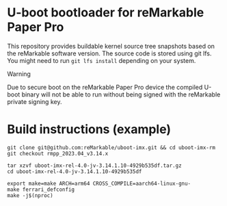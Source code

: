 # U-boot bootloader for reMarkable Paper Pro

This repository provides buildable kernel source tree snapshots based on the reMarkable software version.
The source code is stored using git lfs. You might need to run `git lfs install` depending on your system.

> [!WARNING]
> Due to secure boot on the reMarkable Paper Pro device the compiled U-boot binary will not be able to run
> without being signed with the reMarkable private signing key.

# Build instructions (example)
```shell
git clone git@github.com:reMarkable/uboot-imx.git && cd uboot-imx-rm
git checkout rmpp_2023.04_v3.14.x

tar xzvf uboot-imx-rel-4.0-jv-3.14.1.10-4929b535df.tar.gz
cd uboot-imx-rel-4.0-jv-3.14.1.10-4929b535df

export make=make ARCH=arm64 CROSS_COMPILE=aarch64-linux-gnu-
make ferrari_defconfig
make -j$(nproc)
```
